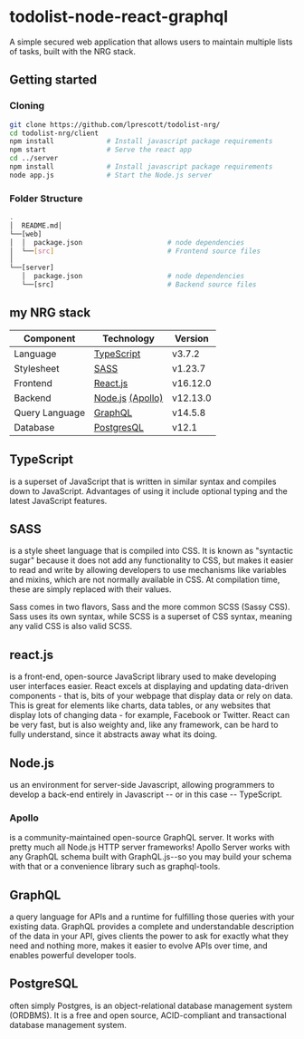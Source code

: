 # todolist-node-react-graphql
A simple secured web application that allows users to maintain multiple lists of tasks, built with the NRG stack.


## Getting started

### Cloning

```bash
git clone https://github.com/lprescott/todolist-nrg/
cd todolist-nrg/client
npm install             # Install javascript package requirements
npm start               # Serve the react app
cd ../server    
npm install             # Install javascript package requirements
node app.js             # Start the Node.js server
```

### Folder Structure

```bash
.
│  README.md│
└──[web]
│  │  package.json                     # node dependencies
│  └──[src]                            # Frontend source files
│
└──[server]
   │  package.json                     # node dependencies
   └──[src]                            # Backend source files
```

## my NRG stack

| Component      | Technology                                                                                      | Version  |
| -------------- | ----------------------------------------------------------------------------------------------- | -------- |
| Language       | [TypeScript](https://www.typescriptlang.org/)                                                   | v3.7.2   |
| Stylesheet     | [SASS](https://sass-lang.com/)                                                                  | v1.23.7  |
| Frontend       | [React.js](https://reactjs.org/)                                                                | v16.12.0 |
| Backend        | [Node.js](https://nodejs.org/en/) [(Apollo)](https://www.apollographql.com/docs/apollo-server/) | v12.13.0 |
| Query Language | [GraphQL](https://graphql.org/)                                                                 | v14.5.8  |
| Database       | [PostgresQL](https://www.postgresql.org//)                                                      | v12.1    |

## TypeScript
is a superset of JavaScript that is written in similar syntax and compiles down to JavaScript. Advantages of using it include optional typing and the latest JavaScript features.

## SASS
is a style sheet language that is compiled into CSS. It is known as "syntactic sugar" because it does not add any functionality to CSS, but makes it easier to read and write by allowing developers to use mechanisms like variables and mixins, which are not normally available in CSS. At compilation time, these are simply replaced with their values.

Sass comes in two flavors, Sass and the more common SCSS (Sassy CSS). Sass uses its own syntax, while SCSS is a superset of CSS syntax, meaning any valid CSS is also valid SCSS. 

## react.js 
is a front-end, open-source JavaScript library used to make developing user interfaces easier. React excels at displaying and updating data-driven components - that is, bits of your webpage that display data or rely on data. This is great for elements like charts, data tables, or any websites that display lots of changing data - for example, Facebook or Twitter. React can be very fast, but is also weighty and, like any framework, can be hard to fully understand, since it abstracts away what its doing.

## Node.js 
us an environment for server-side Javascript, allowing programmers to develop a back-end entirely in Javascript -- or in this case -- TypeScript.

### Apollo
is a community-maintained open-source GraphQL server. It works with pretty much all Node.js HTTP server frameworks! Apollo Server works with any GraphQL schema built with GraphQL.js--so you may build your schema with that or a convenience library such as graphql-tools.

## GraphQL
a query language for APIs and a runtime for fulfilling those queries with your existing data. GraphQL provides a complete and understandable description of the data in your API, gives clients the power to ask for exactly what they need and nothing more, makes it easier to evolve APIs over time, and enables powerful developer tools.

## PostgreSQL
often simply Postgres, is an object-relational database management system (ORDBMS). It is a free and open source, ACID-compliant and transactional database management system.
